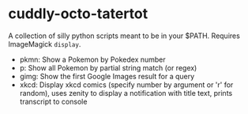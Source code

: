 # cuddly-octo-tatertot
A collection of silly python scripts meant to be in your $PATH.
Requires ImageMagick `display`.

- pkmn: Show a Pokemon by Pokedex number
- p: Show all Pokemon by partial string match (or regex)
- gimg: Show the first Google Images result for a query
- xkcd: Display xkcd comics (specify number by argument or 'r' for random), uses zenity to display a notification with title text, prints transcript to console

